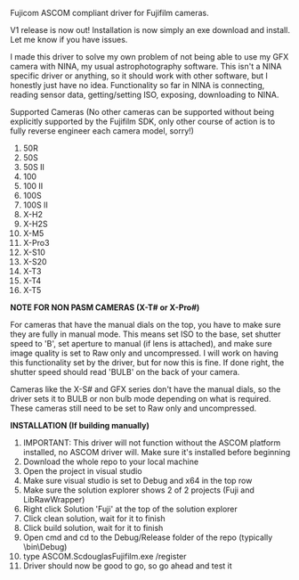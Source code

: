 Fujicom
ASCOM compliant driver for Fujifilm cameras. 

V1 release is now out! Installation is now simply an exe download and install. Let me know if you have issues. 

I made this driver to solve my own problem of not being able to use my GFX camera with NINA, my usual astrophotography software. This isn't a NINA specific driver or anything, so it should work with other software, but I honestly just have no idea. Functionality so far in NINA is connecting, reading sensor data, getting/setting ISO, exposing, downloading to NINA. 

Supported Cameras (No other cameras can be supported without being explicitly supported by the Fujifilm SDK, only other course of action is to fully reverse engineer each camera model, sorry!)
1) 50R
2) 50S
3) 50S II
4) 100
5) 100 II 
6) 100S
7) 100S II 
8) X-H2 
9) X-H2S 
10) X-M5
11) X-Pro3
12) X-S10
13) X-S20
14) X-T3
15) X-T4
16) X-T5

**NOTE FOR NON PASM CAMERAS (X-T# or X-Pro#)**

For cameras that have the manual dials on the top, you have to make sure they are fully in manual mode. This means set ISO to the base, set shutter speed to 'B', set aperture to manual (if lens is attached), and make sure image quality is set to Raw only and uncompressed. I will work on having this functionality set by the driver, but for now this is fine. If done right, the shutter speed should read 'BULB' on the back of your camera. 

Cameras like the X-S# and GFX series don't have the manual dials, so the driver sets it to BULB or non bulb mode depending on what is required. These cameras still need to be set to Raw only and uncompressed. 

**INSTALLATION (If building manually)**
1. IMPORTANT: This driver will not function without the ASCOM platform installed, no ASCOM driver will. Make sure it's installed before beginning
2. Download the whole repo to your local machine
3. Open the project in visual studio
4. Make sure visual studio is set to Debug and x64 in the top row
5. Make sure the solution explorer shows 2 of 2 projects (Fuji and LibRawWrapper)
6. Right click Solution 'Fuji' at the top of the solution explorer
7. Click clean solution, wait for it to finish
8. Click build solution, wait for it to finish
9. Open cmd and cd to the Debug/Release folder of the repo (typically \bin\Debug)
10. type ASCOM.ScdouglasFujifilm.exe /register
11. Driver should now be good to go, so go ahead and test it 

